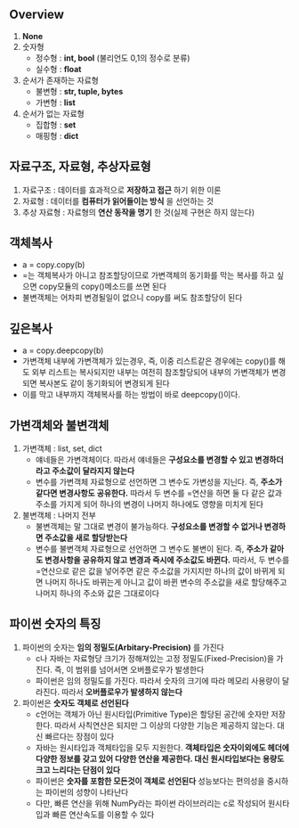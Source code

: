 ## Overview

1. **None**
2. 숫자형
    - 정수형 : **int, bool** (불리언도 0,1의 정수로 분류)
    - 실수형 : **float**
3. 순서가 존재하는 자료형
    - 불변형 : **str, tuple, bytes**
    - 가변형 : **list**
4. 순서가 없는 자료형
    - 집합형 : **set**
    - 매핑형 : **dict**

## 자료구조, 자료형, 추상자료형

1. 자료구조 : 데이터를 효과적으로 **저장하고 접근** 하기 위한 이론
2. 자료형 : 데이터를 **컴퓨터가 읽어들이는 방식** 을 선언하는 것
3. 추상 자료형 : 자료형의 **연산 동작을 명기** 한 것(실제 구현은 하지 않는다)

## 객체복사

- a = copy.copy(b)
- =는 객체복사가 아니고 참조할당이므로 가변객체의 동기화를 막는 복사를 하고 싶으면 copy모듈의 copy()메소드를 쓰면 된다
- 불변객체는 어차피 변경될일이 없으니 copy를 써도 참조할당이 된다

## 깊은복사

- a = copy.deepcopy(b)
- 가변객체 내부에 가변객체가 있는경우, 즉, 이중 리스트같은 경우에는 copy()를 해도 외부 리스트는 복사되지만 내부는 여전히 참조할당되어 내부의 가변객체가 변경되면 복사본도 같이 동기화되어 변경되게 된다
- 이를 막고 내부까지 객체복사를 하는 방법이 바로 deepcopy()이다.

## 가변객체와 불변객체

1. 가변객체 : list, set, dict
    - 얘네들은 가변객체이다. 따라서 얘네들은 **구성요소를 변경할 수 있고 변경하더라고 주소값이 달라지지 않는다**
    - 변수를 가변객체 자료형으로 선언하면 그 변수도 가변성을 지닌다. 즉, **주소가 같다면 변경사항도 공유한다.** 따라서 두 변수를 =연산을 하면 둘 다 같은 값과 주소를 가지게 되어 하나의 변경이 나머지 하나에도 영향을 미치게 된다
2. 불변객체 : 나머지 전부
    - 불변객체는 말 그대로 변경이 불가능하다. **구성요소를 변경할 수 없거나 변경하면 주소값을 새로 할당받는다**
    - 변수를 불변객체 자료형으로 선언하면 그 변수도 불변이 된다. 즉, **주소가 같아도 변경사항을 공유하지 않고 변경과 즉시에 주소값도 바뀐다.** 따라서, 두 변수를 =연산으로 같은 값을 넣어주면 같은 주소값을 가지지만 하나의 값이 바뀌게 되면 나머지 하나도 바뀌는게 아니고 값이 바뀐 변수의 주소값을 새로 할당해주고 나머지 하나의 주소와 값은 그대로이다

## 파이썬 숫자의 특징

1. 파이썬의 숫자는 **임의 정밀도(Arbitary-Precision)** 를 가진다
    - c나 자바는 자료형당 크기가 정해져있는 고정 정밀도(Fixed-Precision)을 가진다. 즉, 이 범위를 넘어서면 오버플로우가 발생한다
    - 파이썬은 임의 정밀도를 가진다. 따라서 숫자의 크기에 따라 메모리 사용량이 달라진다. 따라서 **오버플로우가 발생하지 않는다**
2. 파이썬은 **숫자도 객체로 선언된다**
    - c언어는 객체가 아닌 원시타입(Primitive Type)은 할당된 공간에 숫자만 저장한다. 따라서 사칙연산은 되지만 그 이상의 다양한 기능은 제공하지 않는다. 대신 빠르다는 장점이 있다
    - 자바는 원시타입과 객체타입을 모두 지원한다. **객체타입은 숫자이외에도 헤더에 다양한 정보를 갖고 있어 다양한 연산을 제공한다. 대신 원시타입보다는 용량도 크고 느리다는 단점이 있다**
    - 파이썬은 **숫자를 포함한 모든것이 객체로 선언된다** 성능보다는 편의성을 중시하는 파이썬의 성향이 나타난다
    - 다만, 빠른 연산을 위해 NumPy라는 파이썬 라이브러리는 c로 작성되어 원시타입과 빠른 연산속도를 이용할 수 있다